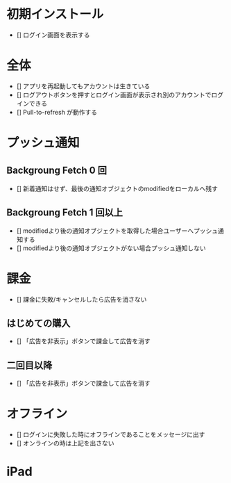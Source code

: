 # 初期インストール
- [] ログイン画面を表示する

# 全体
- [] アプリを再起動してもアカウントは生きている
- [] ログアウトボタンを押すとログイン画面が表示され別のアカウントでログインできる
- [] Pull-to-refresh が動作する


# プッシュ通知

## Backgroung Fetch 0 回
- [] 新着通知はせず、最後の通知オブジェクトのmodifiedをローカルへ残す
## Backgroung Fetch 1 回以上
- [] modifiedより後の通知オブジェクトを取得した場合ユーザーへプッシュ通知する
- [] modifiedより後の通知オブジェクトがない場合プッシュ通知しない


# 課金
- [] 課金に失敗/キャンセルしたら広告を消さない
## はじめての購入
- [] 「広告を非表示」ボタンで課金して広告を消す
## 二回目以降
- [] 「広告を非表示」ボタンで課金して広告を消す

# オフライン
- [] ログインに失敗した時にオフラインであることをメッセージに出す
- [] オンラインの時は上記を出さない

# iPad
